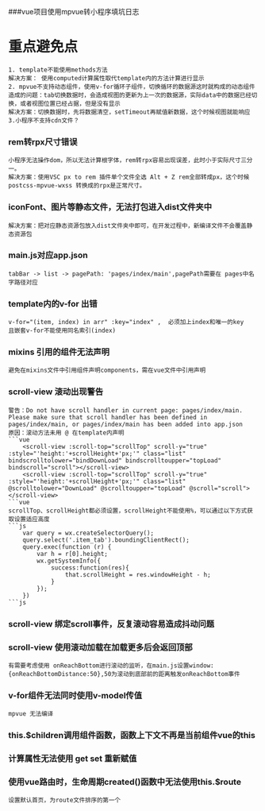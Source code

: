 ###vue项目使用mpvue转小程序填坑日志

# 重点避免点
	1. template不能使用methods方法
	解决方案： 使用computed计算属性取代template内的方法计算进行显示
	2. mpvue不支持动态组件，使用v-for循环子组件，切换循环的数据源这时就构成的动态组件
	造成的问题：tab切换数据时，会造成视图的更新为上一次的数据源，实际data中的数据已经切换，或者视图位置已经占据，但是没有显示
	解决方案：切换数据时，先将数据清空，setTimeout再赋值新数据，这个时候视图就能响应
	3.小程序不支持cdn文件？

### rem转rpx尺寸错误
	小程序无法操作dom，所以无法计算根字体，rem转rpx容易出现误差，此时小于实际尺寸三分一。
	解决方案：使用VSC px to rem 插件单个文件全选 Alt + Z rem全部转成px，这个时候postcss-mpvue-wxss 转换成的rpx是正常尺寸。

### iconFont、图片等静态文件，无法打包进入dist文件夹中
	解决方案：把对应静态资源包放入dist文件夹中即可，在开发过程中，新编译文件不会覆盖静态资源包

### main.js对应app.json
	tabBar -> list -> pagePath: 'pages/index/main',pagePath需要在 pages中名字路径对应

### template内的v-for 出错
	v-for="(item, index) in arr" :key="index" ,  必须加上index和唯一的key
	且嵌套v-for不能使用同名索引(index)

### mixins 引用的组件无法声明
	避免在mixins文件中引用组件声明components，需在vue文件中引用声明

### scroll-view 滚动出现警告
	警告：Do not have scroll handler in current page: pages/index/main. Please make sure that scroll handler has been defined in pages/index/main, or pages/index/main has been added into app.json
	原因：滚动方法未用 @ 在template内声明
	```vue
		<scroll-view :scroll-top="scrollTop" scroll-y="true" :style="'height:'+scrollHeight+'px;'" class="list" bindscrolltolower="bindDownLoad" bindscrolltoupper="topLoad" bindscroll="scroll"></scroll-view>
		<scroll-view :scroll-top="scrollTop" scroll-y="true" :style="'height:'+scrollHeight+'px;'" class="list" @scrolltolower="DownLoad" @scrolltoupper="topLoad" @scroll="scroll"></scroll-view>
	```vue
	scrollTop、scrollHeight都必须设置，scrollHeight不能使用%，可以通过以下方式获取设置适应高度
	```js
		var query = wx.createSelectorQuery();
		query.select('.item_tab').boundingClientRect();
		query.exec(function (r) {
			var h = r[0].height;
			wx.getSystemInfo({
				success:function(res){
					that.scrollHeight = res.windowHeight - h;
				}
			});
		})
	```js

### scroll-view 绑定scroll事件，反复滚动容易造成抖动问题

### scroll-view 使用滚动加载在加载更多后会返回顶部
	有需要考虑使用 onReachBottom进行滚动的监听，在main.js设置window:{onReachBottomDistance:50},50为滚动到底部前的距离触发onReachBottom事件

### v-for组件无法同时使用v-model传值
	mpvue 无法编译

### this.$children调用组件函数，函数上下文不再是当前组件vue的this

### 计算属性无法使用 get set 重新赋值

### 使用vue路由时，生命周期created()函数中无法使用this.$route
	设置默认首页，为route文件排序的第一个

